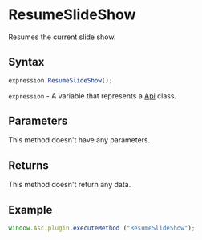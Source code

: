 # ResumeSlideShow

Resumes the current slide show.

## Syntax

```javascript
expression.ResumeSlideShow();
```

`expression` - A variable that represents a [Api](../Api.md) class.

## Parameters

This method doesn't have any parameters.

## Returns

This method doesn't return any data.

## Example

```javascript
window.Asc.plugin.executeMethod ("ResumeSlideShow");
```
